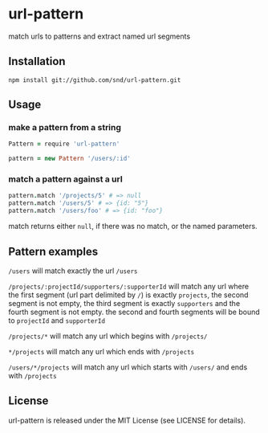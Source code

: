 # url-pattern

match urls to patterns and extract named url segments

## Installation

```
npm install git://github.com/snd/url-pattern.git
```

## Usage

### make a pattern from a string

```coffeescript
Pattern = require 'url-pattern'

pattern = new Pattern '/users/:id'
```

### match a pattern against a url

```coffeescript
pattern.match '/projects/5' # => null
pattern.match '/users/5' # => {id: "5"}
pattern.match '/users/foo' # => {id: "foo"}
```

match returns either `null`, if there was no match, or the named parameters.

## Pattern examples

`/users` will match exactly the url `/users`

`/projects/:projectId/supporters/:supporterId` will match any url where the first
segment (url part delimited by `/`) is exactly `projects`, the second segment is not empty, the third segment is exactly
`supporters` and the fourth segment is not empty. the second and fourth segments will be bound
to `projectId` and `supporterId`

`/projects/*` will match any url which begins with `/projects/`

`*/projects` will match any url which ends with `/projects`

`/users/*/projects` will match any url which starts with `/users/` and ends with `/projects`

## License

url-pattern is released under the MIT License (see LICENSE for details).
